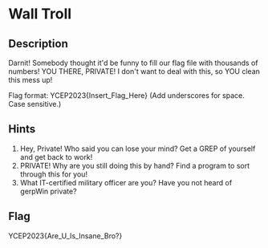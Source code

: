 # Wall Troll

## Description

Darnit! Somebody thought it'd be funny to fill our flag file with thousands of numbers! YOU THERE, PRIVATE! I don't want to deal with this, so YOU clean this mess up!

Flag format: YCEP2023{Insert_Flag_Here} (Add underscores for space. Case sensitive.)

## Hints

1. Hey, Private! Who said you can lose your mind? Get a GREP of yourself and get back to work!
2. PRIVATE! Why are you still doing this by hand? Find a program to sort through this for you!
3. What IT-certified military officer are you? Have you not heard of gerpWin private?

## Flag

YCEP2023{Are_U_Is_Insane_Bro?}